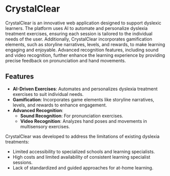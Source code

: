 # CrystalClear

CrystalClear is an innovative web application designed to support dyslexic learners. The platform uses AI to automate and personalize dyslexia treatment exercises, ensuring each session is tailored to the individual needs of the user. Additionally, CrystalClear incorporates gamification elements, such as storyline narratives, levels, and rewards, to make learning engaging and enjoyable. Advanced recognition features, including sound and video recognition, further enhance the learning experience by providing precise feedback on pronunciation and hand movements.

## Features

- **AI-Driven Exercises**: Automates and personalizes dyslexia treatment exercises to suit individual needs.
- **Gamification**: Incorporates game elements like storyline narratives, levels, and rewards to enhance engagement.
- **Advanced Recognition**:
  - **Sound Recognition**: For pronunciation exercises.
  - **Video Recognition**: Analyzes hand poses and movements in multisensory exercises.


CrystalClear was developed to address the limitations of existing dyslexia treatments:
- Limited accessibility to specialized schools and learning specialists.
- High costs and limited availability of consistent learning specialist sessions.
- Lack of standardized and guided approaches for at-home learning.



